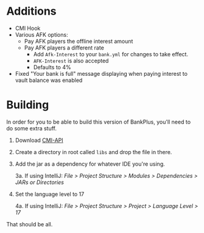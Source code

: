 # Additions

- CMI Hook
- Various AFK options:
  - Pay AFK players the offline interest amount
  - Pay AFK players a different rate
    - Add `Afk-Interest` to your `bank.yml` for changes to take effect.
    - `AFK-Interest` is also accepted
    - Defaults to 4%
 - Fixed "Your bank is full" message displaying when paying interest to vault balance was enabled

# Building

In order for you to be able to build this version of BankPlus, you'll need to do some extra stuff.

1. Download [CMI-API](https://github.com/Zrips/CMI-API/releases/latest)
2. Create a directory in root called `libs` and drop the file in there.
3. Add the jar as a dependency for whatever IDE you're using.

   3a.  If using IntelliJ: *File > Project Structure > Modules > Dependencies > JARs or Directories*
4. Set the language level to 17
   
   4a.  If using IntelliJ: *File > Project Structure > Project > Language Level > 17*

That should be all.

